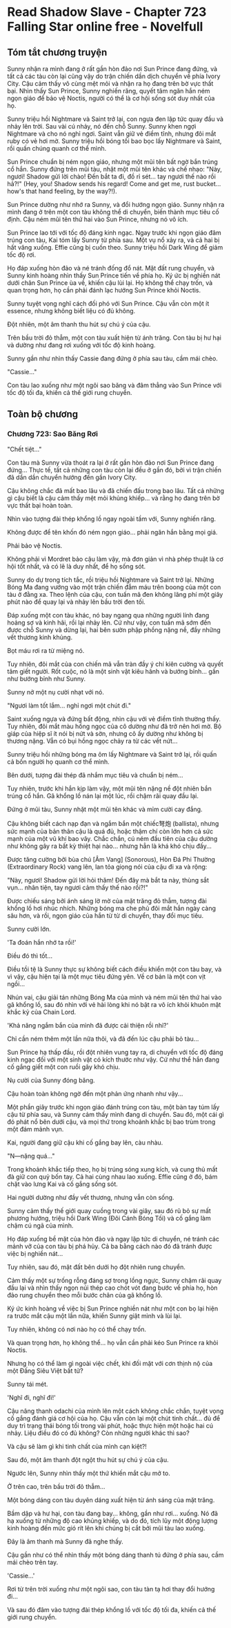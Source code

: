 # Read Shadow Slave - Chapter 723 Falling Star online free - Novelfull

## Tóm tắt chương truyện

Sunny nhận ra mình đang ở rất gần hòn đảo nơi Sun Prince đang đứng, và tất cả các tàu còn lại cũng vậy do trận chiến dần dịch chuyển về phía Ivory City. Cậu cảm thấy vô cùng mệt mỏi và nhận ra họ đang trên bờ vực thất bại. Nhìn thấy Sun Prince, Sunny nghiến răng, quyết tâm ngăn hắn ném ngọn giáo để bảo vệ Noctis, người có thể là cơ hội sống sót duy nhất của họ.

Sunny triệu hồi Nightmare và Saint trở lại, con ngựa đen lập tức quay đầu và nhảy lên trời. Sau vài cú nhảy, nó đến chỗ Sunny. Sunny khen ngợi Nightmare và cho nó nghỉ ngơi. Saint vẫn giữ vẻ điềm tĩnh, nhưng đôi mắt ruby có vẻ hơi mờ. Sunny triệu hồi bóng tối bao bọc lấy Nightmare và Saint, rồi quấn chúng quanh cơ thể mình.

Sun Prince chuẩn bị ném ngọn giáo, nhưng một mũi tên bất ngờ bắn trúng cổ hắn. Sunny đứng trên mũi tàu, nhặt một mũi tên khác và chế nhạo: "Này, ngươi! Shadow gửi lời chào! Đến bắt ta đi, đồ rỉ sét... tay ngươi thế nào rồi hả?!" (Hey, you! Shadow sends his regard! Come and get me, rust bucket… how's that hand feeling, by the way?!).

Sun Prince dường như nhớ ra Sunny, và đổi hướng ngọn giáo. Sunny nhận ra mình đang ở trên một con tàu không thể di chuyển, biến thành mục tiêu cố định. Cậu ném mũi tên thứ hai vào Sun Prince, nhưng nó vô ích.

Sun Prince lao tới với tốc độ đáng kinh ngạc. Ngay trước khi ngọn giáo đâm trúng con tàu, Kai tóm lấy Sunny từ phía sau. Một vụ nổ xảy ra, và cả hai bị hất văng xuống. Effie cũng bị cuốn theo. Sunny triệu hồi Dark Wing để giảm tốc độ rơi.

Họ đáp xuống hòn đảo và né tránh đống đổ nát. Mặt đất rung chuyển, và Sunny kinh hoàng nhìn thấy Sun Prince tiến về phía họ. Ký ức bị nghiền nát dưới chân Sun Prince ùa về, khiến cậu lùi lại. Họ không thể chạy trốn, và quan trọng hơn, họ cần phải đánh lạc hướng Sun Prince khỏi Noctis.

Sunny tuyệt vọng nghĩ cách đối phó với Sun Prince. Cậu vẫn còn một ít essence, nhưng không biết liệu có đủ không.

Đột nhiên, một âm thanh thu hút sự chú ý của cậu.

Trên bầu trời đỏ thẫm, một con tàu xuất hiện từ ánh trăng. Con tàu bị hư hại và dường như đang rơi xuống với tốc độ kinh hoàng.

Sunny gần như nhìn thấy Cassie đang đứng ở phía sau tàu, cầm mái chèo.

"Cassie..."

Con tàu lao xuống như một ngôi sao băng và đâm thẳng vào Sun Prince với tốc độ tối đa, khiến cả thế giới rung chuyển.

## Toàn bộ chương

### Chương 723: Sao Băng Rơi

"Chết tiệt..."

Con tàu mà Sunny vừa thoát ra lại ở rất gần hòn đảo nơi Sun Prince đang đứng... Thực tế, tất cả những con tàu còn lại đều ở gần đó, bởi vì trận chiến đã dần dần chuyển hướng đến gần Ivory City.

Cậu không chắc đã mất bao lâu và đã chiến đấu trong bao lâu. Tất cả những gì cậu biết là cậu cảm thấy mệt mỏi khủng khiếp... và rằng họ đang trên bờ vực thất bại hoàn toàn.

Nhìn vào tượng đài thép khổng lồ ngay ngoài tầm với, Sunny nghiến răng.

Không được để tên khốn đó ném ngọn giáo... phải ngăn hắn bằng mọi giá.

Phải bảo vệ Noctis.

Không phải vì Mordret bảo cậu làm vậy, mà đơn giản vì nhà phép thuật là cơ hội tốt nhất, và có lẽ là duy nhất, để họ sống sót.

Sunny do dự trong tích tắc, rồi triệu hồi Nightmare và Saint trở lại. Những Bóng Ma đang vướng vào một trận chiến đẫm máu trên boong của một con tàu ở đằng xa. Theo lệnh của cậu, con tuấn mã đen không lãng phí một giây phút nào để quay lại và nhảy lên bầu trời đen tối.

Đáp xuống một con tàu khác, nó bay ngang qua những người lính đang hoảng sợ và kinh hãi, rồi lại nhảy lên. Cứ như vậy, con tuấn mã sớm đến được chỗ Sunny và dừng lại, hai bên sườn phập phồng nặng nề, đầy những vết thương kinh khủng.

Bọt máu rơi ra từ miệng nó.

Tuy nhiên, đôi mắt của con chiến mã vẫn tràn đầy ý chí kiên cường và quyết tâm giết người. Rốt cuộc, nó là một sinh vật kiêu hãnh và bướng bỉnh... gần như bướng bỉnh như Sunny.

Sunny nở một nụ cười nhạt với nó.

"Ngươi làm tốt lắm... nghỉ ngơi một chút đi."

Saint xuống ngựa và đứng bất động, nhìn cậu với vẻ điềm tĩnh thường thấy. Tuy nhiên, đôi mắt màu hồng ngọc của cô dường như đã trở nên hơi mờ. Bộ giáp của hiệp sĩ ít nói bị nứt và sờn, nhưng cô ấy dường như không bị thương nặng. Vẫn có bụi hồng ngọc chảy ra từ các vết nứt...

Sunny triệu hồi những bóng ma ôm lấy Nightmare và Saint trở lại, rồi quấn cả bốn người họ quanh cơ thể mình.

Bên dưới, tượng đài thép đã nhắm mục tiêu và chuẩn bị ném...

Tuy nhiên, trước khi hắn kịp làm vậy, một mũi tên nặng nề đột nhiên bắn trúng cổ hắn. Gã khổng lồ nán lại một lúc, rồi chậm rãi quay đầu lại.

Đứng ở mũi tàu, Sunny nhặt một mũi tên khác và mỉm cười cay đắng.

Cậu không biết cách nạp đạn và ngắm bắn một chiếc弩炮 (ballista), nhưng sức mạnh của bản thân cậu là quá đủ, hoặc thậm chí còn lớn hơn cả sức mạnh của một vũ khí bao vây. Chắc chắn, cú ném đầu tiên của cậu dường như không gây ra bất kỳ thiệt hại nào... nhưng hẳn là khá khó chịu đấy...

Được tăng cường bởi bùa chú [Âm Vang] (Sonorous), Hòn Đá Phi Thường (Extraordinary Rock) vang lên, lan tỏa giọng nói của cậu đi xa và rộng:

"Này, ngươi! Shadow gửi lời hỏi thăm! Đến đây mà bắt ta này, thùng sắt vụn... nhân tiện, tay ngươi cảm thấy thế nào rồi?!"

Được chiếu sáng bởi ánh sáng lờ mờ của mặt trăng đỏ thẫm, tượng đài khổng lồ hơi nhúc nhích. Những bóng ma che phủ đôi mắt hắn ngày càng sâu hơn, và rồi, ngọn giáo của hắn từ từ di chuyển, thay đổi mục tiêu.

Sunny cười lớn.

'Ta đoán hắn nhớ ta rồi!'

Điều đó thì tốt...

Điều tồi tệ là Sunny thực sự không biết cách điều khiển một con tàu bay, và vì vậy, cậu hiện tại là một mục tiêu đứng yên. Về cơ bản là một con vịt ngồi...

Nhún vai, cậu giải tán những Bóng Ma của mình và ném mũi tên thứ hai vào gã khổng lồ, sau đó nhìn với vẻ hài lòng khi nó bật ra vô ích khỏi khuôn mặt khắc kỷ của Chain Lord.

'Khả năng ngắm bắn của mình đã được cải thiện rồi nhỉ?'

Chỉ cần ném thêm một lần nữa thôi, và đã đến lúc cậu phải bỏ tàu...

Sun Prince hạ thấp đầu, rồi đột nhiên vung tay ra, di chuyển với tốc độ đáng kinh ngạc đối với một sinh vật có kích thước như vậy. Cứ như thể hắn đang cố gắng giết một con ruồi gây khó chịu.

Nụ cười của Sunny đóng băng.

Cậu hoàn toàn không ngờ đến một phản ứng nhanh như vậy...

Một phần giây trước khi ngọn giáo đánh trúng con tàu, một bàn tay túm lấy cậu từ phía sau, và Sunny cảm thấy mình đang di chuyển. Sau đó, một cái gì đó phát nổ bên dưới cậu, và mọi thứ trong khoảnh khắc bị bao trùm trong một đám mảnh vụn.

Kai, người đang giữ cậu khi cố gắng bay lên, càu nhàu.

"N—nặng quá..."

Trong khoảnh khắc tiếp theo, họ bị trúng sóng xung kích, và cung thủ mất đà giữ con quỷ bốn tay. Cả hai cùng nhau lao xuống. Effie cũng ở đó, bám chặt vào lưng Kai và cố gắng sống sót.

Hai người dường như đầy vết thương, nhưng vẫn còn sống.

Sunny cảm thấy thế giới quay cuồng trong vài giây, sau đó rũ bỏ sự mất phương hướng, triệu hồi Dark Wing (Đôi Cánh Bóng Tối) và cố gắng làm chậm cú ngã của mình.

Họ đáp xuống bề mặt của hòn đảo và ngay lập tức di chuyển, né tránh các mảnh vỡ của con tàu bị phá hủy. Cả ba bằng cách nào đó đã tránh được việc bị nghiền nát...

Tuy nhiên, sau đó, mặt đất bên dưới họ đột nhiên rung chuyển.

Cảm thấy một sự trống rỗng đáng sợ trong lồng ngực, Sunny chậm rãi quay đầu lại và nhìn thấy ngọn núi thép cao chót vót đang bước về phía họ, hòn đảo rung chuyển theo mỗi bước chân của gã khổng lồ.

Ký ức kinh hoàng về việc bị Sun Prince nghiền nát như một con bọ lại hiện ra trước mắt cậu một lần nữa, khiến Sunny giật mình và lùi lại.

Tuy nhiên, không có nơi nào họ có thể chạy trốn.

Và quan trọng hơn, họ không thể... họ vẫn cần phải kéo Sun Prince ra khỏi Noctis.

Nhưng họ có thể làm gì ngoài việc chết, khi đối mặt với cơn thịnh nộ của một Đấng Siêu Việt bất tử?

Sunny tái mét.

'Nghĩ đi, nghĩ đi!'

Cậu nâng thanh odachi của mình lên một cách không chắc chắn, tuyệt vọng cố gắng đánh giá cơ hội của họ. Cậu vẫn còn lại một chút tinh chất... đủ để duy trì trạng thái bóng tối trong vài phút, hoặc thực hiện một hoặc hai cú nhảy. Liệu điều đó có đủ không? Còn những người khác thì sao?

Và cậu sẽ làm gì khi tinh chất của mình cạn kiệt?!

Sau đó, một âm thanh đột ngột thu hút sự chú ý của cậu.

Ngước lên, Sunny nhìn thấy một thứ khiến mắt cậu mở to.

Ở trên cao, trên bầu trời đỏ thẫm...

Một bóng dáng con tàu duyên dáng xuất hiện từ ánh sáng của mặt trăng.

Bầm dập và hư hại, con tàu đang bay... không, gần như rơi... xuống. Nó đã hạ xuống từ những độ cao khủng khiếp, và do đó, tích lũy một động lượng kinh hoàng đến mức gió rít lên khi chúng bị cắt bởi mũi tàu lao xuống.

Đây là âm thanh mà Sunny đã nghe thấy.

Cậu gần như có thể nhìn thấy một bóng dáng thanh tú đứng ở phía sau, cầm mái chèo trên tay.

'Cassie...'

Rơi từ trên trời xuống như một ngôi sao, con tàu tàn tạ hơi thay đổi hướng đi...

Và sau đó đâm vào tượng đài thép khổng lồ với tốc độ tối đa, khiến cả thế giới rung chuyển.